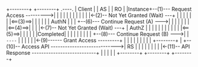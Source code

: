 +--------+                                  +--------+          .----.
| Client |                                  |   AS   |         |  RO  |
|Instance+--(1)--- Request Access --------->|        |         |      |
|        |                                  |        |         |      |
|        |<-(2)-- Not Yet Granted (Wait) ---+        |         |      |
|        |                                  |        |<==(3)==>|      |
|        |                                  |        |  AuthN  |      |
|        +--(6)--- Continue Request (A) --->|        |         |      |
|        |                                  |        |<==(4)==>|      |
|        |<-(7)-- Not Yet Granted (Wait) ---+        |  AuthZ  |      |
|        |                                  |        |         |      |
|        |                                  |        |<==(5)==>|      |
|        |                                  |        |Completed|      |
|        |                                  |        |         |      |
|        +--(8)--- Continue Request (B) --->|        |          `----`
|        |                                  |        |
|        |<-(9)------ Grant Access ---------+        |
|        |                                  |        |
|        |                                  |        |     +--------+
|        +--(10)-- Access API ---------------------------->|   RS   |
|        |                                  |        |     |        |
|        |<-(11)-- API Response ---------------------------+        |
|        |                                  |        |     +--------+
+--------+                                  +--------+
